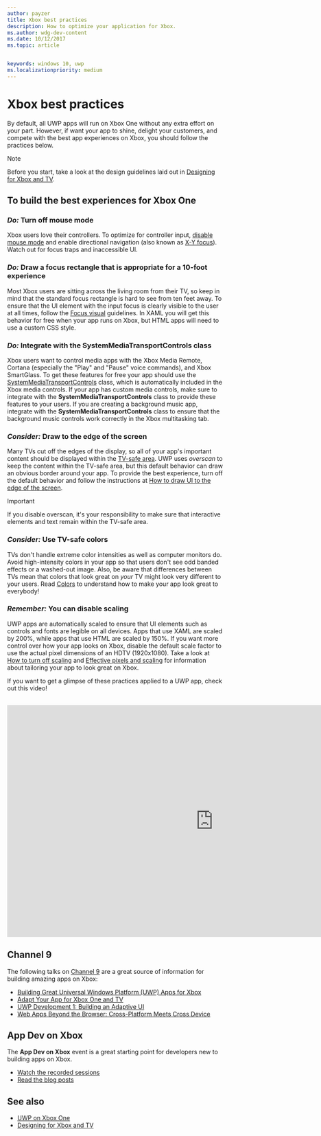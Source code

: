 ```yaml
---
author: payzer
title: Xbox best practices
description: How to optimize your application for Xbox.
ms.author: wdg-dev-content
ms.date: 10/12/2017
ms.topic: article


keywords: windows 10, uwp
ms.localizationpriority: medium
---
```


# Xbox best practices

By default, all UWP apps will run on Xbox One without any extra effort on your part. However, if want your app to shine, delight your customers, and compete with the best app experiences on Xbox, you should follow the practices below.
  > [!NOTE]
  > Before you start, take a look at the design guidelines laid out in [Designing for Xbox and TV](../design/devices/designing-for-tv.md).   

## To build the best experiences for Xbox One

### *Do:* Turn off mouse mode

Xbox users love their controllers. To optimize for controller input, [disable mouse mode](how-to-disable-mouse-mode.md) and enable directional navigation (also known as [X-Y focus](../design/devices/designing-for-tv.md#xy-focus-navigation-and-interaction)). Watch out for focus traps and inaccessible UI.

### *Do:* Draw a focus rectangle that is appropriate for a 10-foot experience

Most Xbox users are sitting across the living room from their TV, so keep in mind that the standard focus rectangle is hard to see from ten feet away. To ensure that the UI element with the input focus is clearly visible to the user at all times, follow the [Focus visual](../design/devices/designing-for-tv.md#focus-visual) guidelines. In XAML you will get this behavior for free when your app runs on Xbox, but HTML apps will need to use a custom CSS style.

###	*Do:* Integrate with the SystemMediaTransportControls class

Xbox users want to control media apps with the Xbox Media Remote, Cortana (especially the "Play" and "Pause" voice commands), and Xbox SmartGlass. To get these features for free your app should use the [SystemMediaTransportControls](https://msdn.microsoft.com/library/windows/apps/windows.media.systemmediatransportcontrols.aspx) class, which is automatically included in the Xbox media controls. If your app has custom media controls, make sure to integrate with the **SystemMediaTransportControls** class to provide these features to your users. If you are creating a background music app, integrate with the **SystemMediaTransportControls** class to ensure that the background music controls work correctly in the Xbox multitasking tab.

<!-- ### *Do:* Use adaptive UI to account for snapped apps
One of the unique features of Xbox One is that users can snap apps such as Cortana next to any other app, so your app should respond gracefully when it runs in *fill mode*. Implement [adaptive UI](../get-started/universal-application-platform-guide.md#design-adaptive-ui-with-adaptive-panels) and make sure to test your app during development by snapping an app next to it. -->

### *Consider:* Draw to the edge of the screen

Many TVs cut off the edges of the display, so all of your app's important content should be displayed within the [TV-safe area](../design/devices/designing-for-tv.md#tv-safe-area). UWP uses *overscan* to keep the content within the TV-safe area, but  this default behavior can draw an obvious border around your app. To provide the best experience, turn off the default behavior and follow the instructions at [How to draw UI to the edge of the screen](turn-off-overscan.md).
> [!IMPORTANT]
  > If you disable overscan, it's your responsibility to make sure that interactive elements and text remain within the TV-safe area. 

###	*Consider:* Use TV-safe colors

TVs don't handle extreme color intensities as well as computer monitors do. Avoid high-intensity colors in your app so that users don't see odd banded effects or a washed-out image. Also, be aware that differences between TVs mean that colors that look great on *your* TV might look very different to your users. Read [Colors](../design/devices/designing-for-tv.md#colors) to understand how to make your app look great to everybody!

### *Remember:* You can disable scaling

UWP apps are automatically scaled to ensure that UI elements such as controls and fonts are legible on all devices. Apps that use XAML are scaled by 200%, while apps that use HTML are scaled by 150%. If you want more control over how your app looks on Xbox, disable the default scale factor to use the actual pixel dimensions of an HDTV (1920x1080). Take a look at [How to turn off scaling](disable-scaling.md) and [Effective pixels and scaling](../design/basics/design-and-ui-intro.md#effective-pixels-and-scaling) for information about tailoring your app to look great on Xbox.

If you want to get a glimpse of these practices applied to a UWP app, check out this video!
</br>
</br>
<iframe src="https://channel9.msdn.com/Blogs/One-Dev-Minute/Tailoring-your-UWP-app-for-Xbox/player" width="960" height="540" allowFullScreen frameBorder="0"></iframe>

## Channel 9

The following talks on [Channel 9](https://channel9.msdn.com/) are a great source of information for building amazing apps on Xbox:

- [Building Great Universal Windows Platform (UWP) Apps for Xbox](https://channel9.msdn.com/Events/Build/2016/B883)
- [Adapt Your App for Xbox One and TV](https://channel9.msdn.com/Events/Build/2016/T651-R1)
- [UWP Development 1: Building an Adaptive UI](https://channel9.msdn.com/Events/Build/2016/L724-R1)
- [Web Apps Beyond the Browser: Cross-Platform Meets Cross Device](https://channel9.msdn.com/Events/Build/2016/B888)

## App Dev on Xbox

The **App Dev on Xbox** event is a great starting point for developers new to building apps on Xbox.

* [Watch the recorded sessions](https://developer.microsoft.com/windows/projects/campaigns/app-dev-on-xbox-event#WatchNow)
* [Read the blog posts](https://developer.microsoft.com/windows/projects/campaigns/app-dev-on-xbox-event#BlogSeries)

## See also

- [UWP on Xbox One](index.md)
- [Designing for Xbox and TV](../design/devices/designing-for-tv.md)
